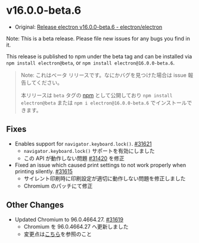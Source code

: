 # v16.0.0-beta.6

- Original: [Release electron v16.0.0-beta.6 - electron/electron](https://github.com/electron/electron/releases/tag/v16.0.0-beta.6)

Note: This is a beta release. Please file new issues for any bugs you find in it.

This release is published to npm under the beta tag and can be installed via `npm install electron@beta`, or `npm install electron@16.0.0-beta.6`.

> Note: これはベータ リリースです。なにかバグを見つけた場合は issue 報告してください。
>
> 本リリースは `beta` タグの [npm](https://www.npmjs.com/package/electron) として公開しており `npm install electron@beta` または `npm i electron@16.0.0-beta.6` でインストールできます。

## Fixes

- Enables support for `navigator.keyboard.lock()`. [#31621](https://github.com/electron/electron/pull/31621)
  - `navigator.keyboard.lock()` サポートを有効にしました
  - この API が動作しない問題 [#31420](https://github.com/electron/electron/issues/31420) を修正
- Fixed an issue which caused print settings to not work properly when printing silently. [#31615](https://github.com/electron/electron/pull/31615)
  - サイレント印刷時に印刷設定が適切に動作しない問題を修正しました
  - Chromium のパッチにて修正

## Other Changes

- Updated Chromium to 96.0.4664.27. [#31619](https://github.com/electron/electron/pull/31619)
  - Chromium を 96.0.4664.27 へ更新しました
  - 変更点は[こちら](https://chromium.googlesource.com/chromium/src/+log/96.0.4664.18..96.0.4664.27?n=10000&pretty=fuller)を参照のこと
